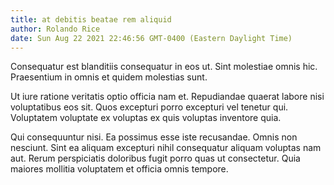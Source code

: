 ```yaml
---
title: at debitis beatae rem aliquid
author: Rolando Rice
date: Sun Aug 22 2021 22:46:56 GMT-0400 (Eastern Daylight Time)
---
```

Consequatur est blanditiis consequatur in eos ut. Sint molestiae omnis hic. Praesentium in omnis et quidem molestias sunt.

 Ut iure ratione veritatis optio officia nam et. Repudiandae quaerat labore nisi voluptatibus eos sit. Quos excepturi porro excepturi vel tenetur qui. Voluptatem voluptate ex voluptas ex quis voluptas inventore quia.

 Qui consequuntur nisi. Ea possimus esse iste recusandae. Omnis non nesciunt. Sint ea aliquam excepturi nihil consequatur aliquam voluptas nam aut. Rerum perspiciatis doloribus fugit porro quas ut consectetur. Quia maiores mollitia voluptatem et officia omnis tempore.